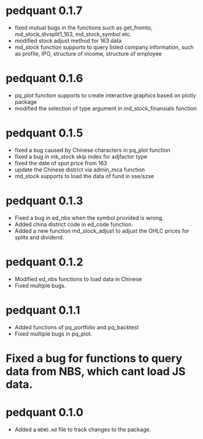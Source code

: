 # pedquant 0.1.7

* fixed mutual bugs in the functions such as get_fromto, md_stock_divsplit1_163, md_stock_symbol etc.
* modified stock adjust method for 163 data
* md_stock function supports to query listed company information, such as profile, IPO, structure of income, structure of employee

# pedquant 0.1.6

* pq_plot function supports to create interactive graphics based on plotly package
* modified the selection of type argument in md_stock_finansials function


# pedquant 0.1.5

* fixed a bug caused by Chinese characters in pq_plot function
* fixed a bug in mk_stock skip index for adjfactor type
* fixed the date of spot price from 163
* update the Chinese district via admin_mca function
* md_stock supports to load the data of fund in sse/szse

# pedquant 0.1.3

* Fixed a bug in ed_nbs when the symbol provided is wrong.
* Added china district code in ed_code function.
* Added a new function md_stock_adjust to adjust the OHLC prices for splits and dividend.

# pedquant 0.1.2

* Modified ed_nbs functions to load data in Chinese
* Fixed multiple bugs.

# pedquant 0.1.1

* Added functions of pq_portfolio and pq_backtest
* Fixed multiple bugs in pq_plot.
# Fixed a bug for functions to query data from NBS, which cant load JS data.

# pedquant 0.1.0

* Added a `NEWS.md` file to track changes to the package.



